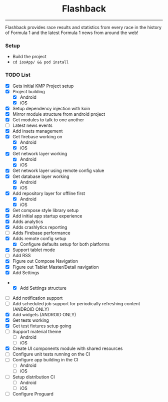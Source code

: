 <h1 align="center">Flashback</h1>

---

Flashback provides race results and statistics from every race in the history of Formula 1 and the latest Formula 1 news from around the web!

### Setup

- Build the project
- `cd iosApp/ && pod install`

### TODO List

- [x] Gets initial KMP Project setup
- [x] Project building
  - [x] Android
  - [x] iOS
- [x] Setup dependency injection with koin
- [x] Mirror module structure from android project
- [x] Get modules to talk to one another
- [ ] Latest news events
- [x] Add insets management
- [x] Get firebase working on 
  - [x] Android
  - [x] iOS
- [x] Get network layer working
  - [x] Android
  - [x] iOS
- [x] Get network layer using remote config value
- [x] Get database layer working
  - [x] Android
  - [x] iOS
- [x] Add repository layer for offline first
  - [x] Android
  - [x] iOS
- [x] Get compose style library setup
- [x] Add initial app startup experience
- [x] Adds analytics
- [x] Adds crashlytics reporting
- [ ] Adds Firebase performance
- [x] Adds remote config setup
  - [x] Configure defaults setup for both platforms
- [x] Support tablet mode
- [ ] Add RSS
- [x] Figure out Compose Navigation 
- [x] Figure out Tablet Master/Detail navigation
- [x] Add Settings
- - [x] Add Settings structure
- [ ] Add notification support
- [ ] Add scheduled job support for periodically refreshing content (ANDROID ONLY)
- [x] Add widgets (ANDROID ONLY)
- [x] Get tests working 
- [x] Get test fixtures setup going
- [ ] Support material theme
  - [ ] Android
  - [ ] iOS
- [x] Create UI components module with shared resources
- [ ] Configure unit tests running on the CI
- [ ] Configure app building in the CI
  - [ ] Android
  - [ ] iOS
- [ ] Setup distribution CI
  - [ ] Android
  - [ ] iOS
- [ ] Configure Proguard